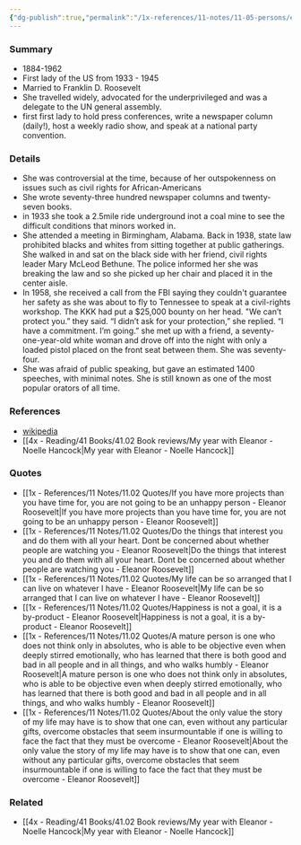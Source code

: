 ```yaml
---
{"dg-publish":true,"permalink":"/1x-references/11-notes/11-05-persons/eleanor-roosevelt/","title":"Eleanor Roosevelt","created":"2024-02-14T20:18:18.705+03:00","updated":"2024-02-14T20:18:18.705+03:00"}
---
```



### Summary
- 1884-1962
- First lady of the US from 1933 - 1945
- Married to Franklin D. Roosevelt
- She travelled widely, advocated for the underprivileged and was a delegate to the UN general assembly.
- first first lady to hold press conferences, write a newspaper column (daily!), host a weekly radio show, and speak at a national party convention.

### Details
- She was controversial at the time, because of her outspokenness on issues such as civil rights for African-Americans
- She wrote seventy-three hundred newspaper columns and twenty-seven books.
- in 1933 she took a 2.5mile ride underground inot a coal mine to see the difficult conditions that minors worked in.
- She  attended a meeting in Birmingham, Alabama. Back in 1938, state law prohibited blacks and whites from sitting together at public gatherings. She walked in and sat on the black side with her friend, civil rights leader Mary McLeod Bethune. The police informed her she was breaking the law and so she picked up her chair and placed it in the center aisle. 
- In 1958, she received a call from the FBI saying they couldn't guarantee her safety as she was about to fly to Tennessee to speak at a civil-rights workshop. The KKK had put a $25,000 bounty on her head. "We can’t protect you.” they said.  “I didn’t ask for your protection,” she replied. “I have a commitment. I’m going.” she met up with a friend, a seventy-one-year-old white woman and  drove off into the night with only a loaded pistol placed on the front seat between them. She was seventy-four.
- She was afraid of public speaking, but gave an estimated 1400 speeches, with minimal notes. She is still known as one of the most popular orators of all time.

### References
- [wikipedia](https://en.wikipedia.org/wiki/Eleanor_Roosevelt)
- [[4x - Reading/41 Books/41.02 Book reviews/My year with Eleanor - Noelle Hancock\|My year with Eleanor - Noelle Hancock]]

### Quotes
- [[1x - References/11 Notes/11.02 Quotes/If you have more projects than you have time for, you are not going to be an unhappy person - Eleanor Roosevelt\|If you have more projects than you have time for, you are not going to be an unhappy person - Eleanor Roosevelt]]
- [[1x - References/11 Notes/11.02 Quotes/Do the things that interest you and do them with all your heart. Dont be concerned about whether people are watching you - Eleanor Roosevelt\|Do the things that interest you and do them with all your heart. Dont be concerned about whether people are watching you - Eleanor Roosevelt]]
- [[1x - References/11 Notes/11.02 Quotes/My life can be so arranged that I can live on whatever I have - Eleanor Roosevelt\|My life can be so arranged that I can live on whatever I have - Eleanor Roosevelt]]
- [[1x - References/11 Notes/11.02 Quotes/Happiness is not a goal, it is a by-product - Eleanor Roosevelt\|Happiness is not a goal, it is a by-product - Eleanor Roosevelt]]
- [[1x - References/11 Notes/11.02 Quotes/A mature person is one who does not think only in absolutes, who is able to be objective even when deeply stirred emotionally, who has learned that there is both good and bad in all people and in all things, and who walks humbly - Eleanor Roosevelt\|A mature person is one who does not think only in absolutes, who is able to be objective even when deeply stirred emotionally, who has learned that there is both good and bad in all people and in all things, and who walks humbly - Eleanor Roosevelt]]
- [[1x - References/11 Notes/11.02 Quotes/About the only value the story of my life may have is to show that one can, even without any particular gifts, overcome obstacles that seem insurmountable if one is willing to face the fact that they must be overcome - Eleanor Roosevelt\|About the only value the story of my life may have is to show that one can, even without any particular gifts, overcome obstacles that seem insurmountable if one is willing to face the fact that they must be overcome - Eleanor Roosevelt]]
### Related
- [[4x - Reading/41 Books/41.02 Book reviews/My year with Eleanor - Noelle Hancock\|My year with Eleanor - Noelle Hancock]]